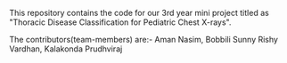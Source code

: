 This repository contains the code for our 3rd year mini project titled as "Thoracic Disease Classification for Pediatric Chest X-rays".

The contributors(team-members) are:-
Aman Nasim,
Bobbili Sunny Rishy Vardhan,
Kalakonda Prudhviraj
